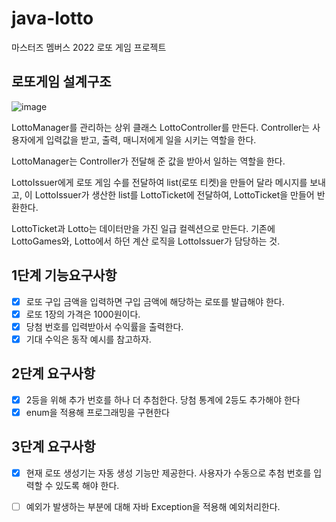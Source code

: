 # java-lotto
마스터즈 멤버스 2022 로또 게임 프로젝트

## 로또게임 설계구조
![image](https://user-images.githubusercontent.com/75709176/155289769-0f21b86a-9473-483c-98c5-60ee9c5dbace.png)

LottoManager를 관리하는 상위 클래스 LottoController를 만든다. Controller는 사용자에게 입력값을 받고, 출력, 매니저에게 일을 시키는 역할을 한다.

LottoManager는 Controller가 전달해 준 값을 받아서 일하는 역할을 한다.

LottoIssuer에게 로또 게임 수를 전달하여 list(로또 티켓)을 만들어 달라 메시지를 보내고,
이 LottoIssuer가 생산한 list를 LottoTicket에 전달하여, LottoTicket을 만들어 반환한다.

LottoTicket과 Lotto는 데이터만을 가진 일급 컬렉션으로 만든다.
기존에 LottoGames와, Lotto에서 하던 계산 로직을 LottoIssuer가 담당하는 것.

## 1단계 기능요구사항
- [x] 로또 구입 금액을 입력하면 구입 금액에 해당하는 로또를 발급해야 한다.
- [x] 로또 1장의 가격은 1000원이다.
- [x] 당첨 번호를 입력받아서 수익률을 출력한다.
- [x] 기대 수익은 동작 예시를 참고하자.

## 2단계 요구사항
- [x] 2등을 위해 추가 번호를 하나 더 추첨한다. 당첨 통계에 2등도 추가해야 한다
- [x] enum을 적용해 프로그래밍을 구현한다

## 3단계 요구사항
- [x] 현재 로또 생성기는 자동 생성 기능만 제공한다. 사용자가 수동으로 추첨 번호를 입력할 수 있도록 해야 한다.
- [ ] 예외가 발생하는 부분에 대해 자바 Exception을 적용해 예외처리한다.


